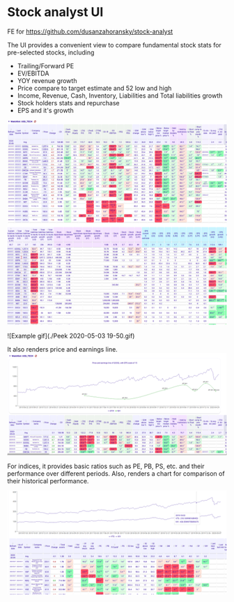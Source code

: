 # Stock analyst UI

FE for https://github.com/dusanzahoransky/stock-analyst

The UI provides a convenient view to compare fundamental stock stats for pre-selected stocks, including
 * Trailing/Forward PE
 * EV/EBITDA
 * YOY revenue growth
 * Price compare to target estimate and 52 low and high
 * Income, Revenue, Cash, Inventory, Liabilities and Total liabilities growth
 * Stock holders stats and repurchase
 * EPS and it's growth
 
![Example screenshot 1](./Selection_057.png)
![Example screenshot 2](./Selection_056.png)

![Example gif](./Peek 2020-05-03 19-50.gif)
 
It also renders price and earnings line.
![Example screenshot 3](./Selection_038.png)

For indices, it provides basic ratios such as PE, PB, PS, etc. and their performance over different periods. Also, renders a chart for comparison of their historical performance.

![Example screenshot 4](./Selection_055.png)
